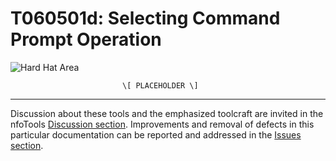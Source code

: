 <!-- index.md 0.0.0                 UTF-8                          2021-09-16
     ----1----|----2----|----3----|----4----|----5----|----6----|----7----|--*

                      SELECTING COMMAND PROMPT OPERATION

     -->

# T060501d: Selecting Command Prompt Operation

![Hard Hat Area](../../images/hardhat-logo.gif)

                             \[ PLACEHOLDER \]

----

Discussion about these tools and the emphasized toolcraft are invited in the
nfoTools [Discussion section](https://github.com/orcmid/nfoTools/discussions).
Improvements and removal of defects in this particular documentation can be
reported and addressed in the
[Issues section](https://github.com/orcmid/nfoTools/issues).

<!-- ----1----|----2----|----3----|----4----|----5----|----6----|----7----|--*

     0.0.0 2021-09-16T02:01Z Create placeholder to morph into the
           necessary material

           *** end of docs/tools/T060501/T060501d/index.md ***
     -->
